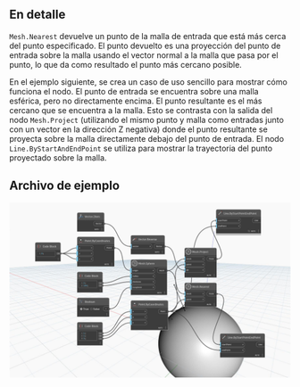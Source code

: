 ## En detalle
`Mesh.Nearest` devuelve un punto de la malla de entrada que está más cerca del punto especificado. El punto devuelto es una proyección del punto de entrada sobre la malla usando el vector normal a la malla que pasa por el punto, lo que da como resultado el punto más cercano posible.

En el ejemplo siguiente, se crea un caso de uso sencillo para mostrar cómo funciona el nodo. El punto de entrada se encuentra sobre una malla esférica, pero no directamente encima. El punto resultante es el más cercano que se encuentra a la malla. Esto se contrasta con la salida del nodo `Mesh.Project` (utilizando el mismo punto y malla como entradas junto con un vector en la dirección Z negativa) donde el punto resultante se proyecta sobre la malla directamente debajo del punto de entrada. El nodo `Line.ByStartAndEndPoint` se utiliza para mostrar la trayectoria del punto proyectado sobre la malla.

## Archivo de ejemplo

![Example](./Autodesk.DesignScript.Geometry.Mesh.Nearest_img.jpg)
